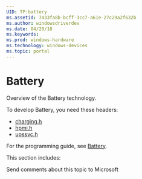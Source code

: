 ```yaml
---
UID: TP:battery
ms.assetid: 7433fa8b-bcff-3cc7-a61e-27c29a2f632b
ms.author: windowsdriverdev
ms.date: 04/20/18
ms.keywords: 
ms.prod: windows-hardware
ms.technology: windows-devices
ms.topic: portal
---
```


# Battery



Overview of the Battery technology.

To develop Battery, you need these headers:

 * [charging.h](..\charging\index.md)
 * [hpmi.h](..\hpmi\index.md)
 * [upssvc.h](..\upssvc\index.md)

For the programming guide, see [Battery](https://docs.microsoft.com/en-us/windows-hardware/drivers/battery).

This section includes:

Send comments about this topic to Microsoft

